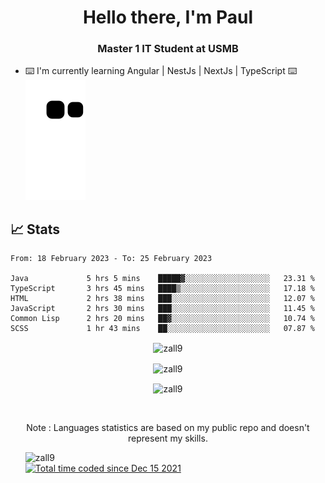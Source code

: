 <h1 align="center">Hello there, I'm Paul</h1> 
<h3 align="center">Master 1 IT Student at USMB </h3>

- ⌨️ I'm currently learning Angular | NestJs | NextJs | TypeScript ⌨️
![Alt text](https://raw.githubusercontent.com/zall9/zall9/output/github-contribution-grid-snake.svg)

## 📈 Stats



<!--START_SECTION:waka-->

```text
From: 18 February 2023 - To: 25 February 2023

Java             5 hrs 5 mins    █████▓░░░░░░░░░░░░░░░░░░░   23.31 %
TypeScript       3 hrs 45 mins   ████▒░░░░░░░░░░░░░░░░░░░░   17.18 %
HTML             2 hrs 38 mins   ███░░░░░░░░░░░░░░░░░░░░░░   12.07 %
JavaScript       2 hrs 30 mins   ███░░░░░░░░░░░░░░░░░░░░░░   11.45 %
Common Lisp      2 hrs 20 mins   ██▓░░░░░░░░░░░░░░░░░░░░░░   10.74 %
SCSS             1 hr 43 mins    ██░░░░░░░░░░░░░░░░░░░░░░░   07.87 %
```

<!--END_SECTION:waka-->
<p align="center">
  <img align="center" src="https://github-readme-stats.vercel.app/api?username=zall9&show_icons=true&locale=en&theme=tokyonight " alt="zall9" />
</p>
<p  align="center"><img align="center" src="https://github-readme-streak-stats.herokuapp.com/?user=zall9&theme=tokyonight" alt="zall9" /></p>
<p  align="center"><img align="center" src="https://github-readme-stats.vercel.app/api/top-langs?username=zall9&show_icons=true&locale=en&layout=compact&theme=tokyonight" alt="zall9" /></p>
<br>
<p  align="center">Note : Languages statistics are based on my public repo and doesn't represent my skills.</p>
<p>
  <ul style="list-style-type: none;">
    <li align="left"><img src="https://komarev.com/ghpvc/?username=zall9&label=Profile%20views&color=0e75b6&style=for-the-badge" alt="zall9" /></li>
    <li align="left"> <a href="https://wakatime.com/@7e787948-bc72-4702-af7b-d57420a332e8"><img src="https://wakatime.com/badge/user/7e787948-bc72-4702-af7b-d57420a332e8.svg?style=for-the-badge" alt="Total time coded since Dec 15 2021" /></a> </li>
  </ul>
</p>

